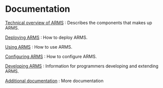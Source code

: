 # Documentation

[Technical overview of ARMS](overview.md)
: Describes the components that makes up ARMS.

[Deploying ARMS](deployment.md)
: How to deploy ARMS.

[Using ARMS](using.md)
: How to use ARMS.

[Configuring ARMS](configuration.md)
: How to configure ARMS.

[Developing ARMS](developer.md)
: Information for programmers developing and extending ARMS.

[Additional documentation](additional.md)
: More documentation